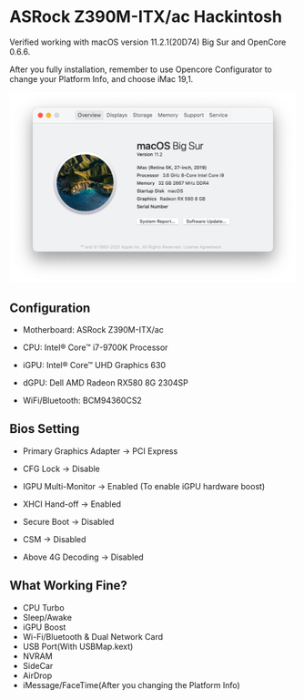 # ASRock Z390M-ITX/ac Hackintosh

Verified working with macOS version 11.2.1(20D74) Big Sur and OpenCore 0.6.6.

After you fully installation, remember to use Opencore Configurator to change your Platform Info, and choose iMac 19,1.

![About macOS](https://github.com/jjrccop/ASRockZ390M-ITX-acHackintosh/blob/master/About%20macOS.png?raw=true)

## Configuration

- Motherboard: ASRock Z390M-ITX/ac

- CPU: Intel® Core™ i7-9700K Processor

- iGPU: Intel® Core™ UHD Graphics 630

- dGPU: Dell AMD Radeon RX580 8G 2304SP

- WiFi/Bluetooth: BCM94360CS2

## Bios Setting

- Primary Graphics Adapter -> PCI Express

- CFG Lock -> Disable

- IGPU Multi-Monitor -> Enabled (To enable iGPU hardware boost)

- XHCI Hand-off -> Enabled

- Secure Boot -> Disabled

- CSM -> Disabled

- Above 4G Decoding -> Disabled

## What Working Fine?

- CPU Turbo
- Sleep/Awake
- iGPU Boost
- Wi-Fi/Bluetooth & Dual Network Card
- USB Port(With USBMap.kext)
- NVRAM
- SideCar
- AirDrop
- iMessage/FaceTime(After you changing the Platform Info)
